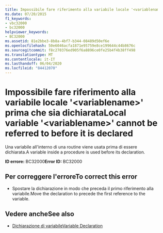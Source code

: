 ```yaml
---
title: Impossibile fare riferimento alla variabile locale '<variablename>' prima che sia dichiarata
ms.date: 07/20/2015
f1_keywords:
- vbc32000
- bc32000
helpviewer_keywords:
- BC32000
ms.assetid: 81e2bbe3-8b8a-4bf7-b344-08489d50ef6e
ms.openlocfilehash: 50e6046acfa1871e95759e8ce199644c44b8676c
ms.sourcegitcommit: f8c270376ed905f6a8896ce0fe25b4f4b38ff498
ms.translationtype: MT
ms.contentlocale: it-IT
ms.lasthandoff: 06/04/2020
ms.locfileid: "84412070"
---
```

# <a name="local-variable-variablename-cannot-be-referred-to-before-it-is-declared"></a><span data-ttu-id="9ce9a-102">Impossibile fare riferimento alla variabile locale '\<variablename>' prima che sia dichiarata</span><span class="sxs-lookup"><span data-stu-id="9ce9a-102">Local variable '\<variablename>' cannot be referred to before it is declared</span></span>
<span data-ttu-id="9ce9a-103">Una variabile all'interno di una routine viene usata prima di essere dichiarata.</span><span class="sxs-lookup"><span data-stu-id="9ce9a-103">A variable inside a procedure is used before its declaration.</span></span>  
  
 <span data-ttu-id="9ce9a-104">**ID errore:** BC32000</span><span class="sxs-lookup"><span data-stu-id="9ce9a-104">**Error ID:** BC32000</span></span>  
  
## <a name="to-correct-this-error"></a><span data-ttu-id="9ce9a-105">Per correggere l'errore</span><span class="sxs-lookup"><span data-stu-id="9ce9a-105">To correct this error</span></span>  
  
- <span data-ttu-id="9ce9a-106">Spostare la dichiarazione in modo che preceda il primo riferimento alla variabile.</span><span class="sxs-lookup"><span data-stu-id="9ce9a-106">Move the declaration to precede the first reference to the variable.</span></span>  
  
## <a name="see-also"></a><span data-ttu-id="9ce9a-107">Vedere anche</span><span class="sxs-lookup"><span data-stu-id="9ce9a-107">See also</span></span>

- [<span data-ttu-id="9ce9a-108">Dichiarazione di variabile</span><span class="sxs-lookup"><span data-stu-id="9ce9a-108">Variable Declaration</span></span>](../programming-guide/language-features/variables/variable-declaration.md)

